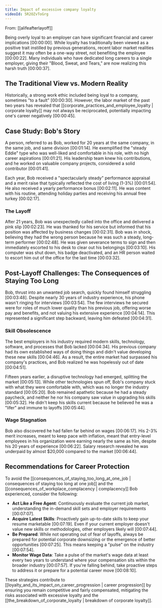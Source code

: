 ```yaml
---
title: Impact of excessive company loyalty
videoId: 5R2OZvToGrg
---
```


From: [[alifeafterlayoff]] <br/> 

Being overly loyal to an employer can have significant financial and career implications <a class="yt-timestamp" data-t="00:00:00">[00:00:00]</a>. While loyalty has traditionally been viewed as a positive trait instilled by previous generations, recent labor market realities suggest it may often be a one-way street, not benefiting the employee <a class="yt-timestamp" data-t="00:00:22">[00:00:22]</a>. Many individuals who have dedicated long careers to a single employer, giving their "Blood, Sweat, and Tears," are now realizing this harsh truth <a class="yt-timestamp" data-t="00:00:37">[00:00:37]</a>.

## The Traditional View vs. Modern Reality

Historically, a strong work ethic included being loyal to a company, sometimes "to a fault" <a class="yt-timestamp" data-t="00:00:30">[00:00:30]</a>. However, the labor market of the past two years has revealed that [[corporate_practices_and_employee_loyalty | corporate loyalty]] may not always be reciprocated, potentially impacting one's career negatively <a class="yt-timestamp" data-t="00:00:45">[00:00:45]</a>.

## Case Study: Bob's Story

A person, referred to as Bob, worked for 20 years at the same company, in the same job, and same division <a class="yt-timestamp" data-t="00:01:14">[00:01:14]</a>. He exemplified the "steady Eddie" type who was well-liked and comfortable in his role, with no high career aspirations <a class="yt-timestamp" data-t="00:01:21">[00:01:21]</a>. His leadership team knew his contributions, and he worked on valuable company projects, considered a solid contributor <a class="yt-timestamp" data-t="00:01:41">[00:01:41]</a>.

Each year, Bob received a "spectacularly steady" performance appraisal and a merit raise that typically reflected the cost of living (1-3%) <a class="yt-timestamp" data-t="00:01:54">[00:01:54]</a>. He also received a yearly performance bonus <a class="yt-timestamp" data-t="00:02:11">[00:02:11]</a>. He was content with his routine, attending holiday parties and receiving his annual free turkey <a class="yt-timestamp" data-t="00:02:17">[00:02:17]</a>.

### The Layoff
After 21 years, Bob was unexpectedly called into the office and delivered a pink slip <a class="yt-timestamp" data-t="00:02:23">[00:02:23]</a>. He was thanked for his service but informed that his position was affected by business changes <a class="yt-timestamp" data-t="00:02:31">[00:02:31]</a>. Bob was in shock, believing they had the wrong person because he was such a steady, long-term performer <a class="yt-timestamp" data-t="00:02:48">[00:02:48]</a>. He was given severance terms to sign and then immediately escorted to his desk to clear out his belongings <a class="yt-timestamp" data-t="00:03:10">[00:03:10]</a>. His computer was shut down, his badge deactivated, and an HR person waited to escort him out of the office for the last time <a class="yt-timestamp" data-t="00:03:32">[00:03:32]</a>.

## Post-Layoff Challenges: The Consequences of Staying Too Long

Bob, thrust into an unwanted job search, quickly found himself struggling <a class="yt-timestamp" data-t="00:03:48">[00:03:48]</a>. Despite nearly 30 years of industry experience, his phone wasn't ringing for interviews <a class="yt-timestamp" data-t="00:03:54">[00:03:54]</a>. The few interviews he secured were for roles of much lower quality than his previous job, offering worse pay and benefits, and not valuing his extensive experience <a class="yt-timestamp" data-t="00:04:14">[00:04:14]</a>. This represented a significant step backward, leaving him defeated <a class="yt-timestamp" data-t="00:04:31">[00:04:31]</a>.

### Skill Obsolescence
The best employers in his industry required modern skills, technology, software, and processes that Bob lacked <a class="yt-timestamp" data-t="00:04:34">[00:04:34]</a>. His previous company had its own established ways of doing things and didn't value developing these new skills <a class="yt-timestamp" data-t="00:04:46">[00:04:46]</a>. As a result, the entire market had surpassed his company's practices, and Bob realized he was hopelessly out of date <a class="yt-timestamp" data-t="00:04:51">[00:04:51]</a>.

Fifteen years earlier, a disruptive technology had emerged, splitting the market <a class="yt-timestamp" data-t="00:05:13">[00:05:13]</a>. While other technologies spun off, Bob's company stuck with what they were comfortable with, which was no longer the industry standard <a class="yt-timestamp" data-t="00:05:20">[00:05:20]</a>. Bob remained apathetic because he had a steady paycheck, and neither he nor his company saw value in upgrading his skills <a class="yt-timestamp" data-t="00:05:32">[00:05:32]</a>. He didn't keep his skills current because he believed he was a "lifer" and immune to layoffs <a class="yt-timestamp" data-t="00:05:44">[00:05:44]</a>.

### Wage Stagnation
Bob also discovered he had fallen far behind on wages <a class="yt-timestamp" data-t="00:06:17">[00:06:17]</a>. His 2-3% merit increases, meant to keep pace with inflation, meant that entry-level employees in his organization were earning nearly the same as him, despite his 20 years of experience <a class="yt-timestamp" data-t="00:06:22">[00:06:22]</a>. Salary research revealed he was underpaid by almost $20,000 compared to the market <a class="yt-timestamp" data-t="00:06:44">[00:06:44]</a>.

## Recommendations for Career Protection

To avoid the [[consequences_of_staying_too_long_at_one_job | consequences of staying too long at one job]] and the [[consequences_of_workplace_complacency | complacency]] Bob experienced, consider the following:

*   **Act Like a Free Agent**: Continuously evaluate the current job market, understanding the in-demand skill sets and employer requirements <a class="yt-timestamp" data-t="00:07:07">[00:07:07]</a>.
*   **Acquire Latest Skills**: Proactively gain up-to-date skills to keep your resume marketable <a class="yt-timestamp" data-t="00:07:19">[00:07:19]</a>. Even if your current employer doesn't value new skills or methodologies, other employers likely will <a class="yt-timestamp" data-t="00:07:44">[00:07:44]</a>.
*   **Be Prepared**: While not operating out of fear of layoffs, always be prepared for potential corporate downsizing or the emergence of better opportunities <a class="yt-timestamp" data-t="00:07:25">[00:07:25]</a>. This means keeping a "pulse" on the industry <a class="yt-timestamp" data-t="00:07:54">[00:07:54]</a>.
*   **Monitor Wage Data**: Take a pulse of the market's wage data at least every two years to understand where your compensation sits within the broader industry <a class="yt-timestamp" data-t="00:07:57">[00:07:57]</a>. If you're falling behind, take proactive steps to address it or prepare for a potential career move <a class="yt-timestamp" data-t="00:08:10">[00:08:10]</a>.

These strategies contribute to [[loyalty_and_its_impact_on_career_progression | career progression]] by ensuring you remain competitive and fairly compensated, mitigating the risks associated with excessive loyalty and the [[the_breakdown_of_corporate_loyalty | breakdown of corporate loyalty]].